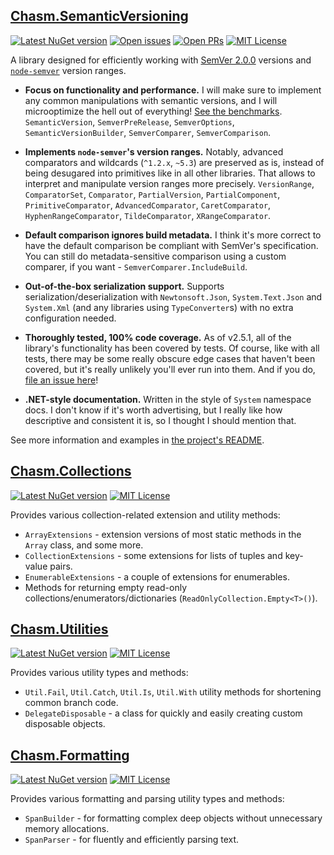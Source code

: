 
## [Chasm.SemanticVersioning](./Chasm.SemanticVersioning#readme)

[![Latest NuGet version](https://img.shields.io/nuget/v/Chasm.SemanticVersioning)](https://www.nuget.org/packages/Chasm.SemanticVersioning/)
[![Open issues](https://img.shields.io/github/issues/Chasmical/Chasm)](https://github.com/Chasmical/Chasm/issues)
[![Open PRs](https://img.shields.io/github/issues-pr/Chasmical/Chasm)](https://github.com/Chasmical/Chasm/pulls)
[![MIT License](https://img.shields.io/github/license/Chasmical/Chasm)](./LICENSE)

A library designed for efficiently working with [SemVer 2.0.0](https://semver.org/spec/v2.0.0.html) versions and [`node-semver`](https://github.com/npm/node-semver) version ranges.

- **Focus on functionality and performance.** I will make sure to implement any common manipulations with semantic versions, and I will microoptimize the hell out of everything! [See the benchmarks](./Chasm.SemanticVersioning.Benchmarks#readme). `SemanticVersion`, `SemverPreRelease`, `SemverOptions`, `SemanticVersionBuilder`, `SemverComparer`, `SemverComparison`.

- **Implements `node-semver`'s version ranges.** Notably, advanced comparators and wildcards (`^1.2.x`, `~5.3`) are preserved as is, instead of being desugared into primitives like in all other libraries. That allows to interpret and manipulate version ranges more precisely. `VersionRange`, `ComparatorSet`, `Comparator`, `PartialVersion`, `PartialComponent`, `PrimitiveComparator`, `AdvancedComparator`, `CaretComparator`, `HyphenRangeComparator`, `TildeComparator`, `XRangeComparator`.

- **Default comparison ignores build metadata.** I think it's more correct to have the default comparison be compliant with SemVer's specification. You can still do metadata-sensitive comparison using a custom comparer, if you want - `SemverComparer.IncludeBuild`.

- **Out-of-the-box serialization support.** Supports serialization/deserialization with `Newtonsoft.Json`, `System.Text.Json` and `System.Xml` (and any libraries using `TypeConverter`s) with no extra configuration needed.

- **Thoroughly tested, 100% code coverage.** As of v2.5.1, all of the library's functionality has been covered by tests. Of course, like with all tests, there may be some really obscure edge cases that haven't been covered, but it's really unlikely you'll ever run into them. And if you do, [file an issue here](https://github.com/Chasmical/Chasm/issues)!

- **.NET-style documentation.** Written in the style of `System` namespace docs. I don't know if it's worth advertising, but I really like how descriptive and consistent it is, so I thought I should mention that.

See more information and examples in [the project's README](./Chasm.SemanticVersioning#readme).



## [Chasm.Collections](./Chasm.Collections#readme)

[![Latest NuGet version](https://img.shields.io/nuget/v/Chasm.Collections)](https://www.nuget.org/packages/Chasm.Collections/)
[![MIT License](https://img.shields.io/github/license/Chasmical/Chasm)](./LICENSE)

Provides various collection-related extension and utility methods:
- `ArrayExtensions` - extension versions of most static methods in the `Array` class, and some more.
- `CollectionExtensions` - some extensions for lists of tuples and key-value pairs.
- `EnumerableExtensions` - a couple of extensions for enumerables.
- Methods for returning empty read-only collections/enumerators/dictionaries (`ReadOnlyCollection.Empty<T>()`).



## [Chasm.Utilities](./Chasm.Utilities#readme)

[![Latest NuGet version](https://img.shields.io/nuget/v/Chasm.Utilities)](https://www.nuget.org/packages/Chasm.Utilities/)
[![MIT License](https://img.shields.io/github/license/Chasmical/Chasm)](./LICENSE)

Provides various utility types and methods:
- `Util.Fail`, `Util.Catch`, `Util.Is`, `Util.With` utility methods for shortening common branch code.
- `DelegateDisposable` - a class for quickly and easily creating custom disposable objects.



## [Chasm.Formatting](./Chasm.Formatting#readme)

[![Latest NuGet version](https://img.shields.io/nuget/v/Chasm.Formatting)](https://www.nuget.org/packages/Chasm.Formatting/)
[![MIT License](https://img.shields.io/github/license/Chasmical/Chasm)](./LICENSE)

Provides various formatting and parsing utility types and methods:
- `SpanBuilder` - for formatting complex deep objects without unnecessary memory allocations.
- `SpanParser` - for fluently and efficiently parsing text.
